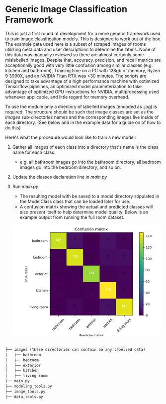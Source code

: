 # Generic Image Classification Framework
This is just a first round of development for a more generic framework used to train image classification models. This is designed to work out of the box. The example data used here is a subset of scraped images of rooms utilizing meta data and user descriptions to determine the labels. None of this data was manually reviewed so there are almost certainly some mislabelled images. Despite that, accuracy, precision, and recall metrics are acceptionally good with very little confusion among similar classes (e.g. kitchen and bathroom). Training time on a PC with 128gb of memory, Ryzen 9 3900X, and an NVIDIA Titan RTX was <30 minutes. The scripts are designed to take advantage of a high performance machine with optimized Tensorflow pipelines, an optimized model parameterization to take advantage of optimized GPU instructions for NVIDIA, multiprocessing used whenever applicable, and little regard for memory overhead.

To use the module only a directory of labelled images (encoded as .jpg) is required. The structure should be such that image classes are set as the *images* sub-directories names and the corresponding images live inside of each directory. (See below and in the example data for a guide on of how to do this) 

Here's what the procedure would look like to train a new model:
1. Gather all images of each class into a directory that's name is the class name for each class. 
	* e.g. all bathroom images go into the bathroom directory, all bedroom images go into the bedroom directory, and so on.
2. Update the classes declaration line in *main.py* 
3. Run *main.py* 
	* The resulting model with be saved to a model directory stipulated in the ModelClass class that can be loaded later for use.
	* A confusion matrix showing the actual and predicted classes will also present itself to help determine model quality. Below is an example output from running the full room dataset.



	![alt text](https://github.com/jonathonrambo/generic-image-classification-framework/blob/f91b0959ea144cb6debef0872ecf859078eff5ed/confusion.png?raw=true)



```markdown

├── images (these directories can contain be any labelled data)
│   ├── bathroom
│   ├── bedroom
│   ├── exterior
│   ├── kitchen
│   ├── living room
├── main.py
├── modeling_tools.py
├── image_tools.py
├── data_tools.py

```
